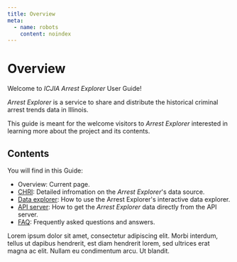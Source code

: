 ```yaml
---
title: Overview
meta:
  - name: robots
    content: noindex
---
```


# Overview

Welcome to _ICJIA Arrest Explorer_ User Guide!

_Arrest Explorer_ is a service to share and distribute the historical criminal arrest trends data in Illinois.

This guide is meant for the welcome visitors to _Arrest Explorer_ interested in learning more about the project and its contents.

## Contents

You will find in this Guide:

- Overview: Current page.
- [CHRI](./chri): Detailed infromation on the _Arrest Explorer_'s data source.
- [Data explorer](./explorer): How to use the Arrest Explorer's interactive data explorer.
- [API server](./api): How to get the _Arrest Explorer_ data directly from the API server.
- [FAQ](./faq): Frequently asked questions and answers.

Lorem ipsum dolor sit amet, consectetur adipiscing elit. Morbi interdum, tellus ut dapibus hendrerit, est diam hendrerit lorem, sed ultrices erat magna ac elit. Nullam eu condimentum arcu. Ut blandit.

<FundingStatement />
